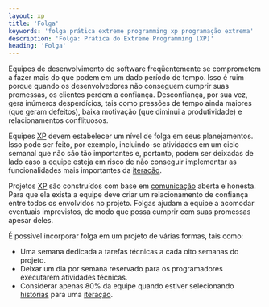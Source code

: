 ```yaml
---
layout: xp
title: 'Folga'
keywords: 'folga prática extreme programming xp programação extrema'
description: 'Folga: Prática do Extreme Programming (XP)'
heading: 'Folga'
---
```


Equipes de desenvolvimento de software freqüentemente se comprometem a fazer mais do que podem em um dado período de tempo. Isso é ruim porque quando os desenvolvedores não conseguem cumprir suas promessas, os clientes perdem a confiança. Desconfiança, por sua vez, gera inúmeros desperdícios, tais como pressões de tempo ainda maiores (que geram defeitos), baixa motivação (que diminui a produtividade) e relacionamentos conflituosos.

Equipes [XP][] devem estabelecer um nível de folga em seus planejamentos. Isso pode ser feito, por exemplo, incluindo-se atividades em um ciclo semanal que não são tão importantes e, portanto, podem ser deixadas de lado caso a equipe esteja em risco de não conseguir implementar as funcionalidades mais importantes da [iteração][cs].

Projetos [XP][] são construídos com base em [comunicação][c] aberta e honesta. Para que ela exista a equipe deve criar um relacionamento de confiança entre todos os envolvidos no projeto. Folgas ajudam a equipe a acomodar eventuais imprevistos, de modo que possa cumprir com suas promessas apesar deles.

É possível incorporar folga em um projeto de várias formas, tais como:

* Uma semana dedicada a tarefas técnicas a cada oito semanas do projeto.
* Deixar um dia por semana reservado para os programadores executarem atividades técnicas.
* Considerar apenas 80% da equipe quando estiver selecionando [histórias][h] para uma [iteração][cs].

[cs]:		/xp/praticas/ciclo_semanal
[c]:		/xp/valores/comunicacao
[h]:		/xp/praticas/historias
[XP]:		/xp